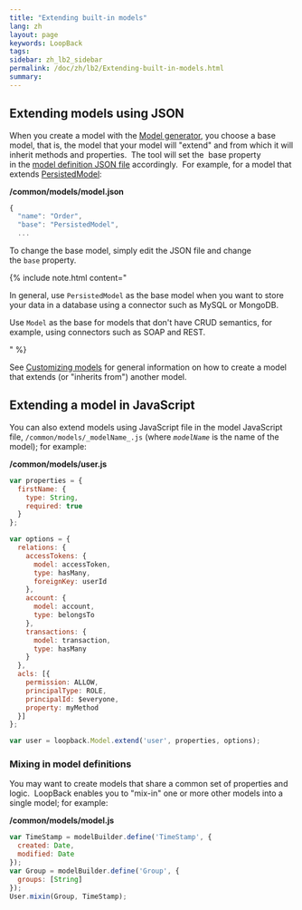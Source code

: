 ```yaml
---
title: "Extending built-in models"
lang: zh
layout: page
keywords: LoopBack
tags:
sidebar: zh_lb2_sidebar
permalink: /doc/zh/lb2/Extending-built-in-models.html
summary:
---
```


## Extending models using JSON

When you create a model with the [Model generator](/doc/{{page.lang}}/lb2/Model-generator.html), you choose a base model, that is, the model that your model will "extend" and from which it will inherit methods and properties.  The tool will set the  base property in the [model definition JSON file](/doc/{{page.lang}}/lb2/Model-definition-JSON-file.html) accordingly.  For example, for a model that extends [PersistedModel](http://apidocs.strongloop.com/loopback/#persistedmodel):

**/common/models/model.json**

```js
{
  "name": "Order",
  "base": "PersistedModel",
  ...
```

To change the base model, simply edit the JSON file and change the `base` property.

{% include note.html content="

In general, use `PersistedModel` as the base model when you want to store your data in a database using a connector such as MySQL or MongoDB.

Use `Model` as the base for models that don't have CRUD semantics, for example, using connectors such as SOAP and REST.

" %}

See [Customizing models](/doc/{{page.lang}}/lb2/Customizing-models.html) for general information on how to create a model that extends (or "inherits from") another model.

## Extending a model in JavaScript

You can also extend models using JavaScript file in the model JavaScript file, `/common/models/_modelName_.js` (where _`modelName`_ is the name of the model); for example:

**/common/models/user.js**

```js
var properties = {
  firstName: {
    type: String,
    required: true
  }
};

var options = {
  relations: {
    accessTokens: {
      model: accessToken,
      type: hasMany,
      foreignKey: userId
    },
    account: {
      model: account,
      type: belongsTo
    },
    transactions: {
      model: transaction,
      type: hasMany
    }
  },
  acls: [{
    permission: ALLOW,
    principalType: ROLE,
    principalId: $everyone,
    property: myMethod
  }]
};

var user = loopback.Model.extend('user', properties, options);
```

### Mixing in model definitions

You may want to create models that share a common set of properties and logic.  LoopBack enables you to "mix-in" one or more other models into a single model; for example:

**/common/models/model.js**

```js
var TimeStamp = modelBuilder.define('TimeStamp', {
  created: Date,
  modified: Date
});
var Group = modelBuilder.define('Group', {
  groups: [String]
});
User.mixin(Group, TimeStamp);
```
